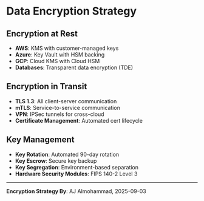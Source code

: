 # Data Encryption Strategy

## Encryption at Rest
- **AWS**: KMS with customer-managed keys
- **Azure**: Key Vault with HSM backing
- **GCP**: Cloud KMS with Cloud HSM
- **Databases**: Transparent data encryption (TDE)

## Encryption in Transit
- **TLS 1.3**: All client-server communication
- **mTLS**: Service-to-service communication
- **VPN**: IPSec tunnels for cross-cloud
- **Certificate Management**: Automated cert lifecycle

## Key Management
- **Key Rotation**: Automated 90-day rotation
- **Key Escrow**: Secure key backup
- **Key Segregation**: Environment-based separation
- **Hardware Security Modules**: FIPS 140-2 Level 3

---
**Encryption Strategy By**: AJ Almohammad, 2025-09-03

